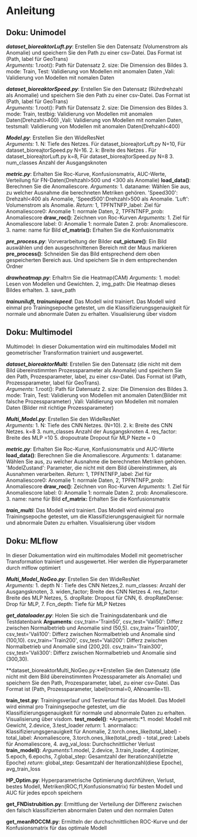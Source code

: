 # Anleitung

## Doku: Unimodel

***dataset_bioreaktorLuft.py***:  Erstellen Sie den Datensatz (Volumenstrom als Anomalie) und speichern Sie den Path zu einer csv-Datei. Das Format ist (Path, label für GeoTrans)  
    *Arguments:* 1.root(): Path für Datensatz 2. size: Die Dimension des Bildes 3. mode: Train, Test: Validierung von Modellen mit anomalen Daten ,Vali: Validierung von Modellen mit nomalen Daten

***dataset_bioreaktorSpeed.py***:  Erstellen Sie den Datensatz (Rührdrehzahl als Anomalie) und speichern Sie den Path zu einer csv-Datei. Das Format ist (Path, label für GeoTrans)  
    *Arguments:* 1.root(): Path für Datensatz 2. size: Die Dimension des Bildes 3. mode: Train, testbig: Validierung von Modellen mit anomalen Daten(Drehzahl>400) ,Vali: Validierung von Modellen mit nomalen Daten, testsmall: Validierung von Modellen mit anomalen Daten(Drehzahl<400)

***Model.py***: Erstellen Sie den WideResNet  
    **Arguments*:*  1. N: Tiefe des Netzes. Für dataset_bioreajtorLuft.py N=10, Für dataset_bioreajtorSpeed.py N=16. 2. k: Breite des Netzes  . Für dataset_bioreajtorLuft.py k=8, Für dataset_bioreajtorSpeed.py N=8  3. num_classes Anzahl der Ausgangsknoten

***metric.py***:  Erhalten Sie Roc-Kurve, Konfusionsmatrix, AUC-Werte, Verteilung für FN-Daten(Drehzahl>500 und <300 als Anomalie)
        **load_data()**: Berechnen Sie die Anomaliescore.
            *Arguments:* 1. dataname: Wählen Sie aus, zu welcher Ausnahme die berechneten Metriken gehören. 'Speed300': Drehzahl<400 als Anomalie, 'Speed500':Drehzahl>500 als Anomalie. 'Luft': Volumenstrom als Anomalie.
            *Return:* 1, TPFNTNFP_label: Ziel für Anomaliescore0: Anomalie 1: normale Daten, 2, TPFNTNFP_prob: Anomaliescore
        **draw_roc()**: Zeichnen von Roc-Kurven
            *Arguments:* 1. Ziel für Anomaliescore label: 0: Anomalie 1: normale Daten  2. prob: Anomaliescore. 3. name: name für Bild
        **cf_matrix():** Erhalten Sie die Konfusionsmatrix

***pre_process.py***:  Vorverarbeitung der Bilder
    **cut_picture()**: Ein Bild auswählen und den ausgeschnittenen Bereich mit der Maus markieren  
    **pre_process()**: Schneiden Sie das Bild entsprechend dem oben gespeicherten Bereich aus. Und speichern Sie in dem entsprechenden Ordner

***drawheatmap.py***: Erhaltrn Sie die Heatmap(CAM)
    *Arguments:* 1. model: Lesen von Modellen und Gewichten. 2, img_path: Die Heatmap dieses Bildes erhalten. 3. save_path

***trainuniluft, trainunispeed***: Das Modell wird trainiert. Das Modell wird einmal pro Trainingsepoche getestet, um die Klassifizierungsgenauigkeit für normale und abnormale Daten zu erhalten. Visualisierung über visdom

## Doku: Multimodel
Multimodel: In dieser Dokumentation wird ein multimodales Modell mit geometrischer Transformation trainiert und ausgewertet.

***dataset_bioreaktorMulti***: Erstellen Sie den Datensatz (die nicht mit dem Bild übereinstimmten Prozessparameter als Anomalie) und speichern Sie den Path, Prozesparameter, label, zu einer csv-Datei. Das Format ist (Path, Prozessparameter, label für GeoTrans).   
   *Arguments:* 1.root(): Path für Datensatz 2. size: Die Dimension des Bildes 3. mode: Train, Test: Validierung von Modellen mit anomalen Daten(Bilder mit falsche Prozessparameter) ,Vali: Validierung von Modellen mit nomalen Daten (Bilder mit richtige Prozessparameter)

***Multi_Model.py***: Erstellen Sie den WideResNet  
    **Arguments*:*  1. N: Tiefe des CNN Netzes. (N=10). 2. k: Breite des CNN Netzes. k=8  3. num_classes Anzahl der Ausgangsknoten 4. res_factor: Breite des MLP =10 5. dropoutrate Dropout für MLP Nezte = 0  

***metric.py***:  Erhalten Sie Roc-Kurve, Konfusionsmatrix und AUC-Werte
        **load_data()**: Berechnen Sie die Anomaliescore.
            *Arguments:* 1. dataname: Wählen Sie aus, zu welcher Ausnahme die berechneten Metriken gehören. 'ModelZustand': Parameter, die nicht mit dem Bild übereinstimmen, als Ausnahmen verarbeiten.
            *Return:* 1, TPFNTNFP_label: Ziel für Anomaliescore0: Anomalie 1: normale Daten, 2, TPFNTNFP_prob: Anomaliescore
        **draw_roc()**: Zeichnen von Roc-Kurven
            *Arguments:* 1. Ziel für Anomaliescore label: 0: Anomalie 1: normale Daten  2. prob: Anomaliescore. 3. name: name für Bild
        **cf_matrix:** Erhalten Sie die Konfusionsmatrix

***train_multi***: Das Modell wird trainiert. Das Modell wird einmal pro Trainingsepoche getestet, um die Klassifizierungsgenauigkeit für normale und abnormale Daten zu erhalten. Visualisierung über visdom

## Doku: MLflow
In dieser Dokumentation wird ein multimodales Modell mit geometrischer Transformation trainiert und ausgewertet. Hier werden die Hyperparameter durch mlflow optimiert

***Multi_Model_NoGeo.py***: Erstellen Sie den WideResNet  
    **Arguments*:*  1. depth N : Tiefe des CNN Netzes,2. num_classes: Anzahl der Ausgangsknoten, 3. widen_factor; Breite des CNN Netzes 4. res_factor: Breite des MLP Netzes, 5. dropRate: Dropout für CNN, 6. dropRateDense: Drop für MLP, 7. Fcn_depth: Tiefe für MLP Netzes
 
***get_dataloader.py***: Holen Sie sich die Trainingsdatenbank und die Testdatenbank 
      **Arguments**: csv_train='Train50', csv_test='Vali50': Differz zwischen Normalbetrieb und Anomalie sind (50,5). csv_train='Train100', csv_test='Vali100': Differz    zwischen Normalbetrieb und Anomalie sind (100,10). csv_train='Train200', csv_test='Vali200': Differz zwischen Normalbetrieb und Anomalie sind (200,20).     csv_train='Train300', csv_test='Vali300': Differz zwischen Normalbetrieb und Anomalie sind (300,30).
  
**dataset_bioreaktorMulti_NoGeo.py:**Erstellen Sie den Datensatz (die nicht mit dem Bild übereinstimmten Prozessparameter als Anomalie) und speichern Sie den Path, Prozesparameter, label, zu einer csv-Datei. Das Format ist (Path, Prozessparameter, label(normal=0, ANnoamlie=1)).

**train_test.py**: Trainingsverlauf und Testverlauf für das Modell. Das Modell wird einmal pro Trainingsepoche getestet, um die Klassifizierungsgenauigkeit für normale und abnormale Daten zu erhalten. Visualisierung über visdom.
   **test_model()**: 
      *Arguments:*1. model: Modell mit Gewicht, 2.device, 3.test_loader
      *return*: 1. anormalacc: Klassifizierungsgenauigkeit für Anomalie, 2.torch.ones_like(total_label) - total_label: Anomaliescore, 3.torch.ones_like(total_pred) - total_pred: Labels für Anomaliescore, 4. avg_val_loss: Durchschnittlicher Verlust
    **train_model()**:
      *Arguments*:1.model, 2.device, 3.train_loader, 4.optimizer, 5.epoch, 6.epochs, 7.global_step: Gesamtzahl der Iterationzahl(letzte Epoche)
      *return*: global_step: Gesamtzahl der Iterationzahl(diese Epoche), avg_train_loss
  
**HP_Optim.py**: Hyperparametrische Optimierung durchführen, Verlust, bestes Modell, Metriken(ROC,f1,Konfusionsmatrix) für besten Modell und AUC für jedes epcoh speichern 

**get_FNDistrubition.py**: Ermittlung der Verteilung der Differenz zwischen den falsch klassifizierten abnormalen Daten und den normalen Daten

**get_meanROCCM.py**: Ermitteln der durchschnittlichen ROC-Kurve und der Konfusionsmatrix für das optimale Modell
